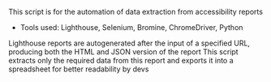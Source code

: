 This script is for the automation of data extraction from accessibility reports

- Tools used: Lighthouse, Selenium, Bromine, ChromeDriver, Python

Lighthouse reports are autogenerated after the input of a specified URL, producing both the HTML and JSON version of the report
This script extracts only the required data from this report and exports it into a spreadsheet for better readability by devs
